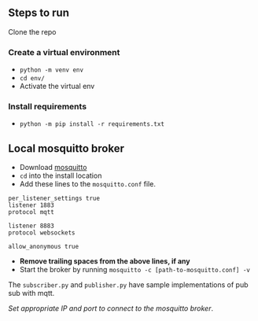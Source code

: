 
## Steps to run
Clone the repo
### Create a virtual environment
* `python -m venv env`
* `cd env/`
* Activate the virtual env
### Install requirements
* `python -m pip install -r requirements.txt`

## Local mosquitto broker
* Download [mosquitto](https://mosquitto.org/download/)
* `cd` into the install location
* Add these lines to the `mosquitto.conf` file. 
```
per_listener_settings true
listener 1883
protocol mqtt

listener 8883
protocol websockets

allow_anonymous true
```

* **Remove trailing spaces from the above lines, if any**
* Start the broker by running `mosquitto -c [path-to-mosquitto.conf] -v`


The `subscriber.py` and `publisher.py` have sample implementations of pub sub with mqtt.  

_Set appropriate IP and port to connect to the mosquitto broker_.  
